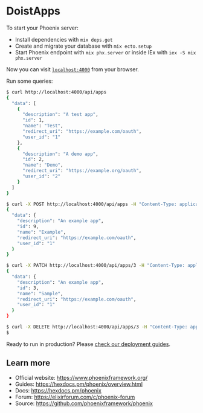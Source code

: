 # DoistApps

To start your Phoenix server:

  * Install dependencies with `mix deps.get`
  * Create and migrate your database with `mix ecto.setup`
  * Start Phoenix endpoint with `mix phx.server` or inside IEx with `iex -S mix phx.server`

Now you can visit [`localhost:4000`](http://localhost:4000) from your browser.

Run some queries:

```sh
$ curl http://localhost:4000/api/apps
{
  "data": [
    {
      "description": "A test app",
      "id": 1,
      "name": "Test",
      "redirect_uri": "https://example.com/oauth",
      "user_id": "1"
    },
    {
      "description": "A demo app",
      "id": 2,
      "name": "Demo",
      "redirect_uri": "https://example.org/oauth",
      "user_id": "2"
    }
  ]
}

$ curl -X POST http://localhost:4000/api/apps -H "Content-Type: application/json" -d '{"app":{"user_id":"1","name":"Example","description":"An example app","redirect_uri":"https://example.com/oauth"}}'
{
  "data": {
    "description": "An example app",
    "id": 9,
    "name": "Example",
    "redirect_uri": "https://example.com/oauth",
    "user_id": "1"
  }
}

$ curl -X PATCH http://localhost:4000/api/apps/3 -H "Content-Type: application/json" -d '{"app":{"name":"Sample"}}'
{
  "data": {
    "description": "An example app",
    "id": 3,
    "name": "Sample",
    "redirect_uri": "https://example.com/oauth",
    "user_id": "1"
  }
}

$ curl -X DELETE http://localhost:4000/api/apps/3 -H "Content-Type: application/json"
$

```

Ready to run in production? Please [check our deployment guides](https://hexdocs.pm/phoenix/deployment.html).

## Learn more

  * Official website: https://www.phoenixframework.org/
  * Guides: https://hexdocs.pm/phoenix/overview.html
  * Docs: https://hexdocs.pm/phoenix
  * Forum: https://elixirforum.com/c/phoenix-forum
  * Source: https://github.com/phoenixframework/phoenix
